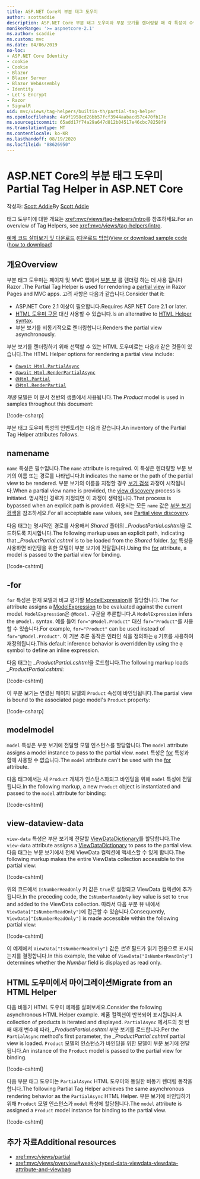 ```yaml
---
title: ASP.NET Core의 부분 태그 도우미
author: scottaddie
description: ASP.NET Core 부분 태그 도우미와 부분 보기를 렌더링할 때 각 특성이 수행하는 역할을 알아봅니다.
monikerRange: '>= aspnetcore-2.1'
ms.author: scaddie
ms.custom: mvc
ms.date: 04/06/2019
no-loc:
- ASP.NET Core Identity
- cookie
- Cookie
- Blazor
- Blazor Server
- Blazor WebAssembly
- Identity
- Let's Encrypt
- Razor
- SignalR
uid: mvc/views/tag-helpers/builtin-th/partial-tag-helper
ms.openlocfilehash: 4a9f1958cd26bb57fcf3944aabacd57c470fb17e
ms.sourcegitcommit: 65add17f74a29a647d812b04517e46cbc78258f9
ms.translationtype: MT
ms.contentlocale: ko-KR
ms.lasthandoff: 08/19/2020
ms.locfileid: "88626950"
---
```

# <a name="partial-tag-helper-in-aspnet-core"></a><span data-ttu-id="d85af-103">ASP.NET Core의 부분 태그 도우미</span><span class="sxs-lookup"><span data-stu-id="d85af-103">Partial Tag Helper in ASP.NET Core</span></span>

<span data-ttu-id="d85af-104">작성자: [Scott Addie](https://github.com/scottaddie)</span><span class="sxs-lookup"><span data-stu-id="d85af-104">By [Scott Addie](https://github.com/scottaddie)</span></span>

<span data-ttu-id="d85af-105">태그 도우미에 대한 개요는 <xref:mvc/views/tag-helpers/intro>를 참조하세요.</span><span class="sxs-lookup"><span data-stu-id="d85af-105">For an overview of Tag Helpers, see <xref:mvc/views/tag-helpers/intro>.</span></span>

<span data-ttu-id="d85af-106">[예제 코드 살펴보기 및 다운로드](https://github.com/dotnet/AspNetCore.Docs/tree/master/aspnetcore/mvc/views/tag-helpers/built-in/samples) ([다운로드 방법](xref:index#how-to-download-a-sample))</span><span class="sxs-lookup"><span data-stu-id="d85af-106">[View or download sample code](https://github.com/dotnet/AspNetCore.Docs/tree/master/aspnetcore/mvc/views/tag-helpers/built-in/samples) ([how to download](xref:index#how-to-download-a-sample))</span></span>

## <a name="overview"></a><span data-ttu-id="d85af-107">개요</span><span class="sxs-lookup"><span data-stu-id="d85af-107">Overview</span></span>

<span data-ttu-id="d85af-108">부분 태그 도우미는 페이지 및 MVC 앱에서 [부분 뷰](xref:mvc/views/partial) 를 렌더링 하는 데 사용 됩니다 Razor .</span><span class="sxs-lookup"><span data-stu-id="d85af-108">The Partial Tag Helper is used for rendering a [partial view](xref:mvc/views/partial) in Razor Pages and MVC apps.</span></span> <span data-ttu-id="d85af-109">고려 사항은 다음과 같습니다.</span><span class="sxs-lookup"><span data-stu-id="d85af-109">Consider that it:</span></span>

* <span data-ttu-id="d85af-110">ASP.NET Core 2.1 이상이 필요합니다.</span><span class="sxs-lookup"><span data-stu-id="d85af-110">Requires ASP.NET Core 2.1 or later.</span></span>
* <span data-ttu-id="d85af-111">[HTML 도우미 구문](xref:mvc/views/partial#reference-a-partial-view) 대신 사용할 수 있습니다.</span><span class="sxs-lookup"><span data-stu-id="d85af-111">Is an alternative to [HTML Helper syntax](xref:mvc/views/partial#reference-a-partial-view).</span></span>
* <span data-ttu-id="d85af-112">부분 보기를 비동기적으로 렌더링합니다.</span><span class="sxs-lookup"><span data-stu-id="d85af-112">Renders the partial view asynchronously.</span></span>

<span data-ttu-id="d85af-113">부분 보기를 렌더링하기 위해 선택할 수 있는 HTML 도우미로는 다음과 같은 것들이 있습니다.</span><span class="sxs-lookup"><span data-stu-id="d85af-113">The HTML Helper options for rendering a partial view include:</span></span>

* [`@await Html.PartialAsync`](/dotnet/api/microsoft.aspnetcore.mvc.rendering.htmlhelperpartialextensions.partialasync)
* [`@await Html.RenderPartialAsync`](/dotnet/api/microsoft.aspnetcore.mvc.rendering.htmlhelperpartialextensions.renderpartialasync)
* [`@Html.Partial`](/dotnet/api/microsoft.aspnetcore.mvc.rendering.htmlhelperpartialextensions.partial)
* [`@Html.RenderPartial`](/dotnet/api/microsoft.aspnetcore.mvc.rendering.htmlhelperpartialextensions.renderpartial)

<span data-ttu-id="d85af-114">*제품* 모델은 이 문서 전반의 샘플에서 사용됩니다.</span><span class="sxs-lookup"><span data-stu-id="d85af-114">The *Product* model is used in samples throughout this document:</span></span>

[!code-csharp[](samples/TagHelpersBuiltIn/Models/Product.cs)]

<span data-ttu-id="d85af-115">부분 태그 도우미 특성의 인벤토리는 다음과 같습니다.</span><span class="sxs-lookup"><span data-stu-id="d85af-115">An inventory of the Partial Tag Helper attributes follows.</span></span>

## <a name="name"></a><span data-ttu-id="d85af-116">name</span><span class="sxs-lookup"><span data-stu-id="d85af-116">name</span></span>

<span data-ttu-id="d85af-117">`name` 특성은 필수입니다.</span><span class="sxs-lookup"><span data-stu-id="d85af-117">The `name` attribute is required.</span></span> <span data-ttu-id="d85af-118">이 특성은 렌더링할 부분 보기의 이름 또는 경로를 나타냅니다.</span><span class="sxs-lookup"><span data-stu-id="d85af-118">It indicates the name or the path of the partial view to be rendered.</span></span> <span data-ttu-id="d85af-119">부분 보기의 이름을 지정할 경우 [보기 검색](xref:mvc/views/overview#view-discovery) 과정이 시작됩니다.</span><span class="sxs-lookup"><span data-stu-id="d85af-119">When a partial view name is provided, the [view discovery](xref:mvc/views/overview#view-discovery) process is initiated.</span></span> <span data-ttu-id="d85af-120">명시적인 경로가 지정되면 이 과정이 생략됩니다.</span><span class="sxs-lookup"><span data-stu-id="d85af-120">That process is bypassed when an explicit path is provided.</span></span> <span data-ttu-id="d85af-121">허용되는 모든 `name` 값은 [부분 보기 검색](xref:mvc/views/partial#partial-view-discovery)을 참조하세요.</span><span class="sxs-lookup"><span data-stu-id="d85af-121">For all acceptable `name` values, see [Partial view discovery](xref:mvc/views/partial#partial-view-discovery).</span></span>

<span data-ttu-id="d85af-122">다음 태그는 명시적인 경로를 사용해서 *Shared* 폴더의 *_ProductPartial.cshtml*을 로드하도록 지시합니다.</span><span class="sxs-lookup"><span data-stu-id="d85af-122">The following markup uses an explicit path, indicating that *_ProductPartial.cshtml* is to be loaded from the *Shared* folder.</span></span> <span data-ttu-id="d85af-123">[for](#for) 특성을 사용하면 바인딩을 위한 모델이 부분 보기에 전달됩니다.</span><span class="sxs-lookup"><span data-stu-id="d85af-123">Using the [for](#for) attribute, a model is passed to the partial view for binding.</span></span>

[!code-cshtml[](samples/TagHelpersBuiltIn/Pages/Product.cshtml?name=snippet_Name)]

## <a name="for"></a><span data-ttu-id="d85af-124">-</span><span class="sxs-lookup"><span data-stu-id="d85af-124">for</span></span>

<span data-ttu-id="d85af-125">`for` 특성은 현재 모델과 비교 평가할 [ModelExpression](/dotnet/api/microsoft.aspnetcore.mvc.viewfeatures.modelexpression)을 할당합니다.</span><span class="sxs-lookup"><span data-stu-id="d85af-125">The `for` attribute assigns a [ModelExpression](/dotnet/api/microsoft.aspnetcore.mvc.viewfeatures.modelexpression) to be evaluated against the current model.</span></span> <span data-ttu-id="d85af-126">`ModelExpression`은 `@Model.` 구문을 추론합니다.</span><span class="sxs-lookup"><span data-stu-id="d85af-126">A `ModelExpression` infers the `@Model.` syntax.</span></span> <span data-ttu-id="d85af-127">예를 들어 `for="@Model.Product"` 대신 `for="Product"`를 사용할 수 있습니다.</span><span class="sxs-lookup"><span data-stu-id="d85af-127">For example, `for="Product"` can be used instead of `for="@Model.Product"`.</span></span> <span data-ttu-id="d85af-128">이 기본 추론 동작은 인라인 식을 정의하는 `@` 기호를 사용하여 재정의됩니다.</span><span class="sxs-lookup"><span data-stu-id="d85af-128">This default inference behavior is overridden by using the `@` symbol to define an inline expression.</span></span>

<span data-ttu-id="d85af-129">다음 태그는 *_ProductPartial.cshtml*을 로드합니다.</span><span class="sxs-lookup"><span data-stu-id="d85af-129">The following markup loads *_ProductPartial.cshtml*:</span></span>

[!code-cshtml[](samples/TagHelpersBuiltIn/Pages/Product.cshtml?name=snippet_For)]

<span data-ttu-id="d85af-130">이 부분 보기는 연결된 페이지 모델의 `Product` 속성에 바인딩됩니다.</span><span class="sxs-lookup"><span data-stu-id="d85af-130">The partial view is bound to the associated page model's `Product` property:</span></span>

[!code-csharp[](samples/TagHelpersBuiltIn/Pages/Product.cshtml.cs?highlight=8)]

## <a name="model"></a><span data-ttu-id="d85af-131">model</span><span class="sxs-lookup"><span data-stu-id="d85af-131">model</span></span>

<span data-ttu-id="d85af-132">`model` 특성은 부분 보기에 전달할 모델 인스턴스를 할당합니다.</span><span class="sxs-lookup"><span data-stu-id="d85af-132">The `model` attribute assigns a model instance to pass to the partial view.</span></span> <span data-ttu-id="d85af-133">`model` 특성은 [for](#for) 특성과 함께 사용할 수 없습니다.</span><span class="sxs-lookup"><span data-stu-id="d85af-133">The `model` attribute can't be used with the [for](#for) attribute.</span></span>

<span data-ttu-id="d85af-134">다음 태그에서는 새 `Product` 개체가 인스턴스화되고 바인딩을 위해 `model` 특성에 전달됩니다.</span><span class="sxs-lookup"><span data-stu-id="d85af-134">In the following markup, a new `Product` object is instantiated and passed to the `model` attribute for binding:</span></span>

[!code-cshtml[](samples/TagHelpersBuiltIn/Pages/Product.cshtml?name=snippet_Model)]

## <a name="view-data"></a><span data-ttu-id="d85af-135">view-data</span><span class="sxs-lookup"><span data-stu-id="d85af-135">view-data</span></span>

<span data-ttu-id="d85af-136">`view-data` 특성은 부분 보기에 전달할 [ViewDataDictionary](/dotnet/api/microsoft.aspnetcore.mvc.viewfeatures.viewdatadictionary)를 할당합니다.</span><span class="sxs-lookup"><span data-stu-id="d85af-136">The `view-data` attribute assigns a [ViewDataDictionary](/dotnet/api/microsoft.aspnetcore.mvc.viewfeatures.viewdatadictionary) to pass to the partial view.</span></span> <span data-ttu-id="d85af-137">다음 태그는 부분 보기에서 전체 ViewData 컬렉션에 액세스할 수 있게 합니다.</span><span class="sxs-lookup"><span data-stu-id="d85af-137">The following markup makes the entire ViewData collection accessible to the partial view:</span></span>

[!code-cshtml[](samples/TagHelpersBuiltIn/Pages/Product.cshtml?name=snippet_ViewData&highlight=5-)]

<span data-ttu-id="d85af-138">위의 코드에서 `IsNumberReadOnly` 키 값은 `true`로 설정되고 ViewData 컬렉션에 추가됩니다.</span><span class="sxs-lookup"><span data-stu-id="d85af-138">In the preceding code, the `IsNumberReadOnly` key value is set to `true` and added to the ViewData collection.</span></span> <span data-ttu-id="d85af-139">따라서 다음 부분 뷰 내에서 `ViewData["IsNumberReadOnly"]`에 접근할 수 있습니다.</span><span class="sxs-lookup"><span data-stu-id="d85af-139">Consequently, `ViewData["IsNumberReadOnly"]` is made accessible within the following partial view:</span></span>

[!code-cshtml[](samples/TagHelpersBuiltIn/Pages/Shared/_ProductViewDataPartial.cshtml?highlight=5)]

<span data-ttu-id="d85af-140">이 예제에서 `ViewData["IsNumberReadOnly"]` 값은 *번호* 필드가 읽기 전용으로 표시되는지를 결정합니다.</span><span class="sxs-lookup"><span data-stu-id="d85af-140">In this example, the value of `ViewData["IsNumberReadOnly"]` determines whether the *Number* field is displayed as read only.</span></span>

## <a name="migrate-from-an-html-helper"></a><span data-ttu-id="d85af-141">HTML 도우미에서 마이그레이션</span><span class="sxs-lookup"><span data-stu-id="d85af-141">Migrate from an HTML Helper</span></span>

<span data-ttu-id="d85af-142">다음 비동기 HTML 도우미 예제를 살펴보세요.</span><span class="sxs-lookup"><span data-stu-id="d85af-142">Consider the following asynchronous HTML Helper example.</span></span> <span data-ttu-id="d85af-143">제품 컬렉션이 반복되어 표시됩니다.</span><span class="sxs-lookup"><span data-stu-id="d85af-143">A collection of products is iterated and displayed.</span></span> <span data-ttu-id="d85af-144">`PartialAsync` 메서드의 첫 번째 매개 변수에 따라, *_ProductPartial.cshtml* 부분 보기를 로드합니다.</span><span class="sxs-lookup"><span data-stu-id="d85af-144">Per the `PartialAsync` method's first parameter, the *_ProductPartial.cshtml* partial view is loaded.</span></span> <span data-ttu-id="d85af-145">`Product` 모델의 인스턴스가 바인딩을 위한 모델이 부분 보기에 전달됩니다.</span><span class="sxs-lookup"><span data-stu-id="d85af-145">An instance of the `Product` model is passed to the partial view for binding.</span></span>

[!code-cshtml[](samples/TagHelpersBuiltIn/Pages/Products.cshtml?name=snippet_HtmlHelper&highlight=3)]

<span data-ttu-id="d85af-146">다음 부분 태그 도우미는 `PartialAsync` HTML 도우미와 동일한 비동기 렌더링 동작을 합니다.</span><span class="sxs-lookup"><span data-stu-id="d85af-146">The following Partial Tag Helper achieves the same asynchronous rendering behavior as the `PartialAsync` HTML Helper.</span></span> <span data-ttu-id="d85af-147">부분 보기에 바인딩하기 위해 `Product` 모델 인스턴스가 `model` 특성에 할당됩니다.</span><span class="sxs-lookup"><span data-stu-id="d85af-147">The `model` attribute is assigned a `Product` model instance for binding to the partial view.</span></span>

[!code-cshtml[](samples/TagHelpersBuiltIn/Pages/Products.cshtml?name=snippet_TagHelper&highlight=3)]

## <a name="additional-resources"></a><span data-ttu-id="d85af-148">추가 자료</span><span class="sxs-lookup"><span data-stu-id="d85af-148">Additional resources</span></span>

* <xref:mvc/views/partial>
* <xref:mvc/views/overview#weakly-typed-data-viewdata-viewdata-attribute-and-viewbag>

